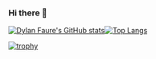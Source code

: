 ### Hi there 👋

[![Dylan Faure's GitHub stats](https://github-readme-stats.vercel.app/api?username=DylanFaure&show_icons=true&count_private=true&include_all_commits=true&theme=radical)](https://github.com/DylanFaure/github-readme-stats)[![Top Langs](https://github-readme-stats.vercel.app/api/top-langs/?username=DylanFaure&count_private=true&include_all_commits=true&theme=radical)](https://github.com/DylanFaure/github-readme-stats)

[![trophy](https://github-profile-trophy.vercel.app/?username=DylanFaure&count_private=true&include_all_commits=true&theme=radical)](https://github.com/DylanFaure/github-profile-trophy)

<!--
**DylanFaure/DylanFaure** is a ✨ _special_ ✨ repository because its `README.md` (this file) appears on your GitHub profile.

Here are some ideas to get you started:

- 🔭 I’m currently working on ...
- 🌱 I’m currently learning ...
- 👯 I’m looking to collaborate on ...
- 🤔 I’m looking for help with ...
- 💬 Ask me about ...
- 📫 How to reach me: ...
- 😄 Pronouns: ...
- ⚡ Fun fact: ...
-->
